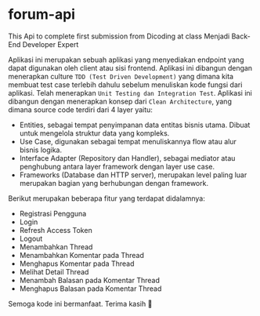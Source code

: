 # forum-api
This Api to complete first submission from Dicoding at class Menjadi Back-End Developer Expert

Aplikasi ini merupakan sebuah aplikasi yang menyediakan endpoint yang dapat digunakan oleh client atau sisi frontend. Aplikasi ini dibangun dengan menerapkan culture ```TDD (Test Driven Development)``` yang dimana kita membuat test case terlebih dahulu sebelum menuliskan kode fungsi dari aplikasi. Telah menerapkan ```Unit Testing dan Integration Test```. Aplikasi ini dibangun dengan menerapkan konsep dari ``` Clean Architecture ```, yang dimana source code terdiri dari 4 layer yaitu:
- Entities, sebagai tempat penyimpanan data entitas bisnis utama. Dibuat untuk mengelola struktur data yang kompleks.
- Use Case, digunakan sebagai tempat menuliskannya flow atau alur bisnis logika.
- Interface Adapter (Repository dan Handler), sebagai mediator atau penghubung antara layer framework dengan layer use case.
- Frameworks (Database dan HTTP server), merupakan level paling luar merupakan bagian yang berhubungan dengan framework.

  
Berikut merupakan beberapa fitur yang terdapat didalamnya:
- Registrasi Pengguna
- Login
- Refresh Access Token
- Logout
- Menambahkan Thread
- Menambahkan Komentar pada Thread
- Menghapus Komentar pada Thread
- Melihat Detail Thread
- Menambah Balasan pada Komentar Thread
- Menghapus Balasan pada Komentar Thread


Semoga kode ini bermanfaat. Terima kasih 🙂
